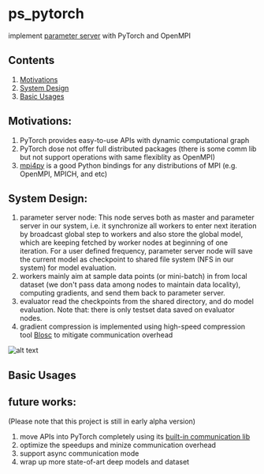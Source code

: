 # ps_pytorch
implement [parameter server](https://www.cs.cmu.edu/~muli/file/parameter_server_osdi14.pdf) with PyTorch and OpenMPI
## Contents

1. [Motivations](#motivations)
2. [System Design](#system-design)
3. [Basic Usages](#basic-usages)

## Motivations:
1. PyTorch provides easy-to-use APIs with dynamic computational graph
2. PyTorch dose not offer full distributed packages (there is some comm lib but not support operations with same flexiblity as OpenMPI)
3. [mpi4py](https://github.com/mpi4py/mpi4py) is a good Python bindings for any distributions of MPI (e.g. OpenMPI, MPICH, and etc)

## System Design:
1. parameter server node: This node serves both as master and parameter server in our system, i.e. it synchronize all workers to enter next iteration by broadcast global step to workers and also store the global model, which are keeping fetched by worker nodes at beginning of one iteration. For a user defined frequency, parameter server node will save the current model as checkpoint to shared file system (NFS in our system) for model evaluation.
2. workers mainly aim at sample data points (or mini-batch) in from local dataset (we don't pass data among nodes to maintain data locality), computing gradients, and send them back to parameter server.
3. evaluator read the checkpoints from the shared directory, and do model evaluation. Note that: there is only testset data saved on evaluator nodes.
4. gradient compression is implemented using high-speed compression tool [Blosc](https://github.com/Blosc/c-blosc) to mitigate communication overhead

![alt text](https://github.com/hwang595/ps_pytorch/blob/master/images/system_overview.jpg)

## Basic Usages


## future works:
(Please note that this project is still in early alpha version)
1. move APIs into PyTorch completely using its [built-in communication lib](http://pytorch.org/docs/master/distributed.html)
2. optimize the speedups and minize communication overhead
3. support async communication mode
4. wrap up more state-of-art deep models and dataset
